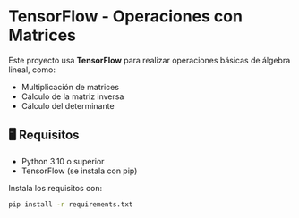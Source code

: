 # TensorFlow - Operaciones con Matrices

Este proyecto usa **TensorFlow** para realizar operaciones básicas de álgebra lineal, como:

- Multiplicación de matrices
- Cálculo de la matriz inversa
- Cálculo del determinante

## 🖥️ Requisitos
- Python 3.10 o superior
- TensorFlow (se instala con pip)

Instala los requisitos con:
```bash
pip install -r requirements.txt
